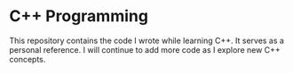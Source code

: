 # C++ Programming

This repository contains the code I wrote while learning C++. It serves as a personal reference. I will continue to add more code as I explore new C++ concepts.
